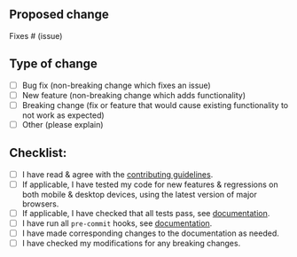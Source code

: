 <!--
Note: All PRs with code changes should be targeted to the `dev` branch, pure documentation changes can target `main`
-->

## Proposed change

<!--
Please include a summary of the change and which issue is fixed (if any) and any relevant motivation / context. List any dependencies that are required for this change. If appropriate, please include an explanation of how your proposed change can be tested. Screenshots and / or videos can also be helpful if appropriate.
-->

Fixes # (issue)

## Type of change

<!--
What type of change does your PR introduce to Paperless-ngx?
NOTE: Please check only one box!
-->

- [ ] Bug fix (non-breaking change which fixes an issue)
- [ ] New feature (non-breaking change which adds functionality)
- [ ] Breaking change (fix or feature that would cause existing functionality to not work as expected)
- [ ] Other (please explain)

## Checklist:

- [ ] I have read & agree with the [contributing guidelines](https://github.com/paperless-ngx/paperless-ngx/blob/main/CONTRIBUTING.md).
- [ ] If applicable, I have tested my code for new features & regressions on both mobile & desktop devices, using the latest version of major browsers.
- [ ] If applicable, I have checked that all tests pass, see [documentation](https://docs.paperless-ngx.com/development/#back-end-development).
- [ ] I have run all `pre-commit` hooks, see [documentation](https://docs.paperless-ngx.com/development/#code-formatting-with-pre-commit-hooks).
- [ ] I have made corresponding changes to the documentation as needed.
- [ ] I have checked my modifications for any breaking changes.
